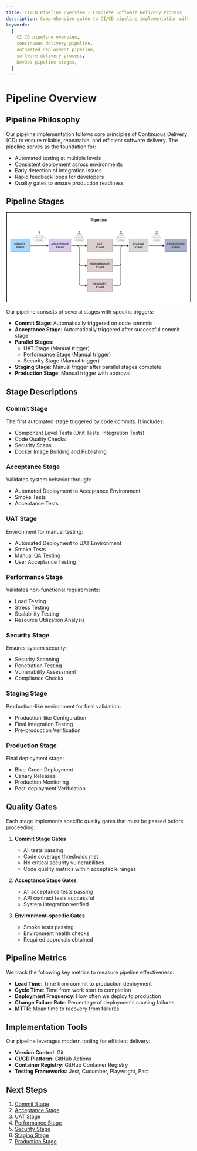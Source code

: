 ```yaml
---
title: CI/CD Pipeline Overview - Complete Software Delivery Process
description: Comprehensive guide to CI/CD pipeline implementation with automated deployment, testing stages, and quality gates for reliable software delivery.
keywords:
  [
    CI CD pipeline overview,
    continuous delivery pipeline,
    automated deployment pipeline,
    software delivery process,
    DevOps pipeline stages,
  ]
---
```


# Pipeline Overview

## Pipeline Philosophy

Our pipeline implementation follows core principles of Continuous Delivery (CD) to ensure reliable, repeatable, and efficient software delivery. The pipeline serves as the foundation for:

- Automated testing at multiple levels
- Consistent deployment across environments
- Early detection of integration issues
- Rapid feedback loops for developers
- Quality gates to ensure production readiness

## Pipeline Stages

![CI/CD Pipeline](../images/cd-pipeline/ci-cd-pipeline.png)

Our pipeline consists of several stages with specific triggers:

- **Commit Stage**: Automatically triggered on code commits
- **Acceptance Stage**: Automatically triggered after successful commit stage
- **Parallel Stages**:
  - UAT Stage (Manual trigger)
  - Performance Stage (Manual trigger)
  - Security Stage (Manual trigger)
- **Staging Stage**: Manual trigger after parallel stages complete
- **Production Stage**: Manual trigger with approval

## Stage Descriptions

### Commit Stage

The first automated stage triggered by code commits. It includes:

- Component Level Tests (Unit Tests, Integration Tests)
- Code Quality Checks
- Security Scans
- Docker Image Building and Publishing

### Acceptance Stage

Validates system behavior through:

- Automated Deployment to Acceptance Environment
- Smoke Tests
- Acceptance Tests

### UAT Stage

Environment for manual testing:

- Automated Deployment to UAT Environment
- Smoke Tests
- Manual QA Testing
- User Acceptance Testing

### Performance Stage

Validates non-functional requirements:

- Load Testing
- Stress Testing
- Scalability Testing
- Resource Utilization Analysis

### Security Stage

Ensures system security:

- Security Scanning
- Penetration Testing
- Vulnerability Assessment
- Compliance Checks

### Staging Stage

Production-like environment for final validation:

- Production-like Configuration
- Final Integration Testing
- Pre-production Verification

### Production Stage

Final deployment stage:

- Blue-Green Deployment
- Canary Releases
- Production Monitoring
- Post-deployment Verification

## Quality Gates

Each stage implements specific quality gates that must be passed before proceeding:

1. **Commit Stage Gates**

   - All tests passing
   - Code coverage thresholds met
   - No critical security vulnerabilities
   - Code quality metrics within acceptable ranges

2. **Acceptance Stage Gates**

   - All acceptance tests passing
   - API contract tests successful
   - System integration verified

3. **Environment-specific Gates**
   - Smoke tests passing
   - Environment health checks
   - Required approvals obtained

## Pipeline Metrics

We track the following key metrics to measure pipeline effectiveness:

- **Lead Time**: Time from commit to production deployment
- **Cycle Time**: Time from work start to completion
- **Deployment Frequency**: How often we deploy to production
- **Change Failure Rate**: Percentage of deployments causing failures
- **MTTR**: Mean time to recovery from failures

## Implementation Tools

Our pipeline leverages modern tooling for efficient delivery:

- **Version Control**: Git
- **CI/CD Platform**: GitHub Actions
- **Container Registry**: GitHub Container Registry
- **Testing Frameworks**: Jest, Cucumber, Playwright, Pact

## Next Steps

1. [Commit Stage](./commit-stage.md)
2. [Acceptance Stage](./acceptance-stage.md)
3. [UAT Stage](./uat-stage.md)
4. [Performance Stage](./performance-stage.md)
5. [Security Stage](./security-stage.md)
6. [Staging Stage](./staging-stage.md)
7. [Production Stage](./production-stage.md)
